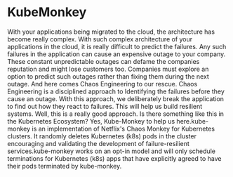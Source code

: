 # KubeMonkey
With your applications being migrated to the cloud, the architecture has become really complex. With such complex architecture of your applications in the cloud, it is really difficult to predict the failures. Any such failures in the application can cause an expensive outage to your company. These constant unpredictable outages can defame the companies reputation and might lose customers too. Companies must explore an option to predict such outages rather than fixing them during the next outage. And here comes Chaos Engineering to our rescue. Chaos Engineering is a disciplined approach to Identifying the failures before they cause an outage. With this approach, we deliberately break the application to find out how they react to failures. This will help us build resilient systems. Well, this is a really good approach. Is there something like this in the Kubernetes Ecosystem? Yes, Kube-Monkey to help us here.kube-monkey is an implementation of Netflix's Chaos Monkey for Kubernetes clusters. It randomly deletes Kubernetes (k8s) pods in the cluster encouraging and validating the development of failure-resilient services.kube-monkey works on an opt-in model and will only schedule terminations for Kubernetes (k8s) apps that have explicitly agreed to have their pods terminated by kube-monkey.
